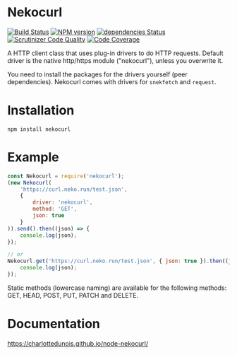 # Nekocurl
[![Build Status](https://scrutinizer-ci.com/g/CharlotteDunois/node-nekocurl/badges/build.png?b=master)](https://scrutinizer-ci.com/g/CharlotteDunois/node-nekocurl/build-status/master) [![NPM version](https://img.shields.io/npm/v/nekocurl.svg?maxAge=3600)](https://www.npmjs.com/package/nekocurl) [![dependencies Status](https://david-dm.org/CharlotteDunois/node-nekocurl/status.svg)](https://david-dm.org/CharlotteDunois/node-nekocurl) [![Scrutinizer Code Quality](https://scrutinizer-ci.com/g/CharlotteDunois/node-nekocurl/badges/quality-score.png?b=master)](https://scrutinizer-ci.com/g/CharlotteDunois/node-nekocurl/?branch=master) [![Code Coverage](https://scrutinizer-ci.com/g/CharlotteDunois/node-nekocurl/badges/coverage.png?b=master)](https://scrutinizer-ci.com/g/CharlotteDunois/node-nekocurl/?branch=master)

A HTTP client class that uses plug-in drivers to do HTTP requests. Default driver is the native http/https module ("nekocurl"), unless you overwrite it.

You need to install the packages for the drivers yourself (peer dependencies). Nekocurl comes with drivers for `snekfetch` and `request`.

# Installation
```
npm install nekocurl
```

# Example
```js
const Nekocurl = require('nekocurl');
(new Nekocurl(
    'https://curl.neko.run/test.json',
    {
        driver: 'nekocurl',
        method: 'GET',
        json: true
    }
)).send().then((json) => {
    console.log(json);
});

// or
Nekocurl.get('https://curl.neko.run/test.json', { json: true }).then((json) => {
    console.log(json);
});
```

Static methods (lowercase naming) are available for the following methods: GET, HEAD, POST, PUT, PATCH and DELETE.

# Documentation
https://charlottedunois.github.io/node-nekocurl/
